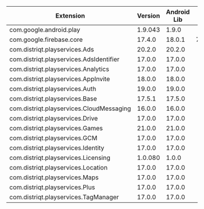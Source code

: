 
| Extension | Version | Android Lib | iOS Lib |
| --- | --- | --- | --- |
| com.google.android.play | 1.9.043 | 1.9.0 |  |
| com.google.firebase.core | 17.4.0 | 18.0.1 | 7.4.0 |
| com.distriqt.playservices.Ads | 20.2.0 | 20.2.0 |  |
| com.distriqt.playservices.AdsIdentifier | 17.0.0 | 17.0.0 |  |
| com.distriqt.playservices.Analytics | 17.0.0 | 17.0.0 |  |
| com.distriqt.playservices.AppInvite | 18.0.0 | 18.0.0 |  |
| com.distriqt.playservices.Auth | 19.0.0 | 19.0.0 |  |
| com.distriqt.playservices.Base | 17.5.1 | 17.5.0 |  |
| com.distriqt.playservices.CloudMessaging | 16.0.0 | 16.0.0 |  |
| com.distriqt.playservices.Drive | 17.0.0 | 17.0.0 |  |
| com.distriqt.playservices.Games | 21.0.0 | 21.0.0 |  |
| com.distriqt.playservices.GCM | 17.0.0 | 17.0.0 |  |
| com.distriqt.playservices.Identity | 17.0.0 | 17.0.0 |  |
| com.distriqt.playservices.Licensing | 1.0.080 | 1.0.0 |  |
| com.distriqt.playservices.Location | 17.0.0 | 17.0.0 |  |
| com.distriqt.playservices.Maps | 17.0.0 | 17.0.0 |  |
| com.distriqt.playservices.Plus | 17.0.0 | 17.0.0 |  |
| com.distriqt.playservices.TagManager | 17.0.0 | 17.0.0 |  |

